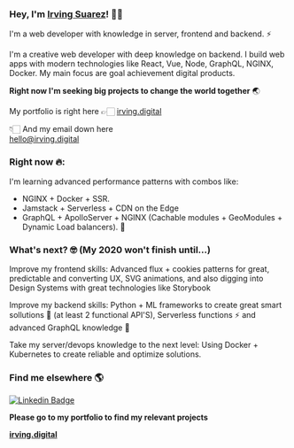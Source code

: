 ### Hey, I'm [Irving Suarez](https://irving.digital)! 🤙🏻

I'm a web developer with knowledge in server, frontend and backend. ⚡️

I'm a creative web developer with deep knowledge on backend. I build web apps with modern technologies like React, Vue, Node, GraphQL, NGINX, Docker. My main focus are goal achievement digital products.
<br/>

**Right now I'm seeking big projects to change the world together** 🌏 

My portfolio is right here 👉🏻 [irving.digital](https://irving.digital "My personal porfolio")<br/>

👇🏻 And my email down here  <br/>
<hello@irving.digital>


### Right now 🔥: 

I'm learning advanced performance patterns with combos like:

- NGINX + Docker + SSR. 
- Jamstack + Serverless + CDN on the Edge
- GraphQL + ApolloServer + NGINX (Cachable modules + GeoModules + Dynamic Load balancers). 
🤩

### What's next? 🤓 (My 2020 won't finish until...)

Improve my frontend skills: Advanced flux  + cookies patterns for great, predictable and converting UX, SVG animations, and also digging into Design Systems with great technologies like Storybook  <br />

Improve my backend skills: Python + ML frameworks to create great smart sollutions 🧠 (at least 2 functional API'S), Serverless functions ⚡️ and advanced GraphQL knowledge 🚀<br />

Take my server/devops knowledge to the next level: Using Docker + Kubernetes to create reliable and optimize solutions. 


### Find me elsewhere 🌎

[![Linkedin Badge](https://img.shields.io/badge/-LinkedIn-blue?style=flat-square&logo=Linkedin&logoColor=white&link=https://www.linkedin.com/in/harshkumarkhatri/)](https://www.linkedin.com/in/irving-suarez/)  

**Please go to my portfolio to find my relevant projects**

**[irving.digital](https://irving.digital/)**
